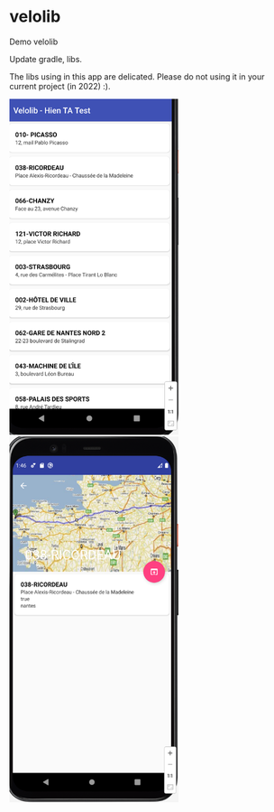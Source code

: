 # velolib
Demo velolib

Update gradle, libs.

The libs using in this app are delicated. Please do not using it in your current project (in 2022) :).

<img src="https://github.com/hientx-seta/velolib-update/blob/main/apk-image/List.png" width="300">

<img src="https://github.com/hientx-seta/velolib-update/blob/main/apk-image/Detail.png" width="300">
